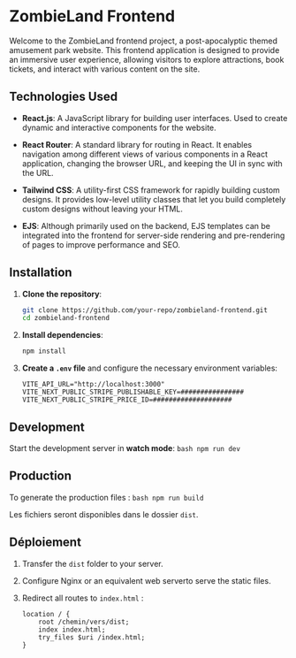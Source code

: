# ZombieLand Frontend

Welcome to the ZombieLand frontend project, a post-apocalyptic themed amusement park website. This frontend application is designed to provide an immersive user experience, allowing visitors to explore attractions, book tickets, and interact with various content on the site.

## **Technologies Used**

- **React.js**: A JavaScript library for building user interfaces. Used to create dynamic and interactive components for the website.

- **React Router**: A standard library for routing in React. It enables navigation among different views of various components in a React application, changing the browser URL, and keeping the UI in sync with the URL.

- **Tailwind CSS**: A utility-first CSS framework for rapidly building custom designs. It provides low-level utility classes that let you build completely custom designs without leaving your HTML.

- **EJS**: Although primarily used on the backend, EJS templates can be integrated into the frontend for server-side rendering and pre-rendering of pages to improve performance and SEO.

## **Installation**

1. **Clone the repository**:

    ```bash
    git clone https://github.com/your-repo/zombieland-frontend.git
    cd zombieland-frontend
    ```

2. **Install dependencies**:

    ```bash
    npm install
    ```

3. **Create a `.env` file** and configure the necessary environment variables:

    ```env
    VITE_API_URL="http://localhost:3000"
    VITE_NEXT_PUBLIC_STRIPE_PUBLISHABLE_KEY=################
    VITE_NEXT_PUBLIC_STRIPE_PRICE_ID=####################
    ```

## **Development**

Start the development server in **watch mode**:
    ```bash
    npm run dev
    ```

## **Production**

To generate the production files :
    ```bash
    npm run build
    ```

Les fichiers seront disponibles dans le dossier `dist`.

## Déploiement

1. Transfer the `dist` folder to your server.
2. Configure Nginx or an equivalent web serverto serve the static files.
3. Redirect all routes to `index.html` :

   ```nginx
   location / {
       root /chemin/vers/dist;
       index index.html;
       try_files $uri /index.html;
   }
   ```
